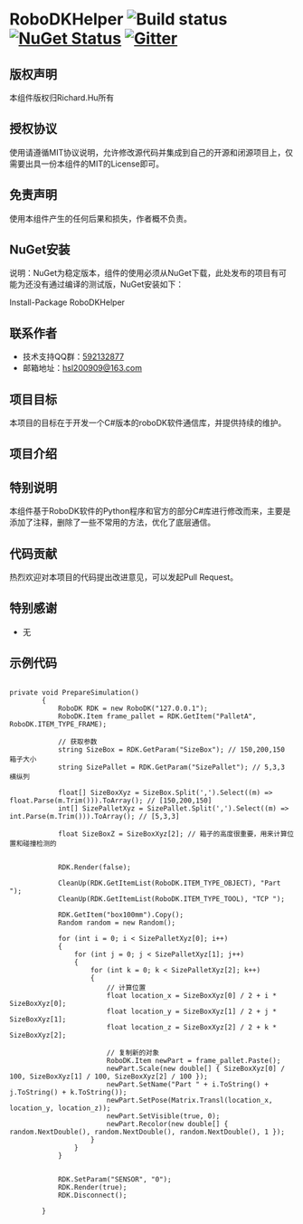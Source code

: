 # RoboDKHelper ![Build status](https://ci.appveyor.com/api/projects/status/oajkgccisoe98gip?svg=true) [![NuGet Status](https://img.shields.io/nuget/v/RoboDKHelper.svg)](https://www.nuget.org/packages/RoboDKHelper/) [![Gitter](https://badges.gitter.im/Join%20Chat.svg)](http://shang.qq.com/wpa/qunwpa?idkey=2278cb9c2e0c04fc305c43e41acff940499a34007dfca9e83a7291e726f9c4e8)

## 版权声明
本组件版权归Richard.Hu所有

## 授权协议
使用请遵循MIT协议说明，允许修改源代码并集成到自己的开源和闭源项目上，仅需要出具一份本组件的MIT的License即可。

## 免责声明
使用本组件产生的任何后果和损失，作者概不负责。

## NuGet安装
说明：NuGet为稳定版本，组件的使用必须从NuGet下载，此处发布的项目有可能为还没有通过编译的测试版，NuGet安装如下：

Install-Package RoboDKHelper

## 联系作者
* 技术支持QQ群：[592132877](http://shang.qq.com/wpa/qunwpa?idkey=2278cb9c2e0c04fc305c43e41acff940499a34007dfca9e83a7291e726f9c4e8)
* 邮箱地址：hsl200909@163.com

## 项目目标
本项目的目标在于开发一个C#版本的roboDK软件通信库，并提供持续的维护。

## 项目介绍


## 特别说明
本组件基于RoboDK软件的Python程序和官方的部分C#库进行修改而来，主要是添加了注释，删除了一些不常用的方法，优化了底层通信。

## 代码贡献
热烈欢迎对本项目的代码提出改进意见，可以发起Pull Request。

## 特别感谢
* 无

## 示例代码
<pre>
<code>
private void PrepareSimulation()
        {
            RoboDK RDK = new RoboDK("127.0.0.1");
            RoboDK.Item frame_pallet = RDK.GetItem("PalletA", RoboDK.ITEM_TYPE_FRAME);

            // 获取参数
            string SizeBox = RDK.GetParam("SizeBox"); // 150,200,150  箱子大小
            string SizePallet = RDK.GetParam("SizePallet"); // 5,3,3  横纵列

            float[] SizeBoxXyz = SizeBox.Split(',').Select((m) => float.Parse(m.Trim())).ToArray(); // [150,200,150]
            int[] SizePalletXyz = SizePallet.Split(',').Select((m) => int.Parse(m.Trim())).ToArray(); // [5,3,3]

            float SizeBoxZ = SizeBoxXyz[2]; // 箱子的高度很重要，用来计算位置和碰撞检测的


            RDK.Render(false);

            CleanUp(RDK.GetItemList(RoboDK.ITEM_TYPE_OBJECT), "Part ");
            CleanUp(RDK.GetItemList(RoboDK.ITEM_TYPE_TOOL), "TCP ");

            RDK.GetItem("box100mm").Copy();
            Random random = new Random();

            for (int i = 0; i < SizePalletXyz[0]; i++)
            {
                for (int j = 0; j < SizePalletXyz[1]; j++)
                {
                    for (int k = 0; k < SizePalletXyz[2]; k++)
                    {
                        // 计算位置
                        float location_x = SizeBoxXyz[0] / 2 + i * SizeBoxXyz[0];
                        float location_y = SizeBoxXyz[1] / 2 + j * SizeBoxXyz[1];
                        float location_z = SizeBoxXyz[2] / 2 + k * SizeBoxXyz[2];

                        // 复制新的对象
                        RoboDK.Item newPart = frame_pallet.Paste();
                        newPart.Scale(new double[] { SizeBoxXyz[0] / 100, SizeBoxXyz[1] / 100, SizeBoxXyz[2] / 100 });
                        newPart.SetName("Part " + i.ToString() + j.ToString() + k.ToString());
                        newPart.SetPose(Matrix.Transl(location_x, location_y, location_z));
                        newPart.SetVisible(true, 0);
                        newPart.Recolor(new double[] { random.NextDouble(), random.NextDouble(), random.NextDouble(), 1 });
                    }
                }
            }

            
            RDK.SetParam("SENSOR", "0");
            RDK.Render(true);
            RDK.Disconnect();

        }
</code>
</pre>